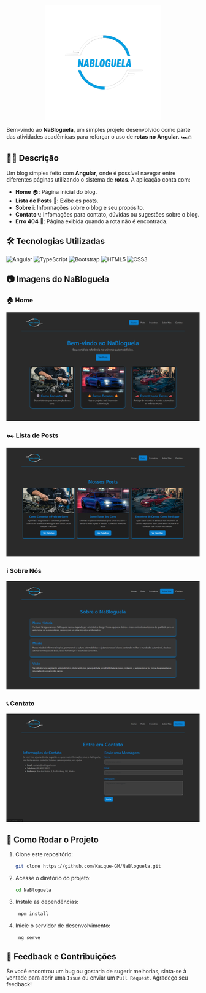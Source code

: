 <p align="center">
<img src="./public/img/icon3.png" width="300"/>
</p>

Bem-vindo ao **NaBloguela**, um simples projeto desenvolvido como parte das atividades acadêmicas para reforçar o uso de **rotas no Angular**. 🏎️🔥

## 📝🚗 Descrição
Um blog simples feito com **Angular**, onde é possível navegar entre diferentes páginas utilizando o sistema de **rotas**. A aplicação conta com:

- **Home** 🏠: Página inicial do blog.
- **Lista de Posts** 📝: Exibe os posts.
- **Sobre** ℹ️: Informações sobre o blog e seu propósito.
- **Contato** 📞: Infomações para contato, dúvidas ou sugestões sobre o blog.
- **Erro 404** 🚫: Página exibida quando a rota não é encontrada.

## 🛠️ Tecnologias Utilizadas
![Angular](https://img.shields.io/badge/Angular-DD0031?style=for-the-badge&logo=angular&logoColor=white)
![TypeScript](https://img.shields.io/badge/TypeScript-3178C6?style=for-the-badge&logo=typescript&logoColor=white)
![Bootstrap](https://img.shields.io/badge/Bootstrap-563D7C?style=for-the-badge&logo=bootstrap&logoColor=white)
![HTML5](https://img.shields.io/badge/HTML5-E34F26?style=for-the-badge&logo=html5&logoColor=white)
![CSS3](https://img.shields.io/badge/CSS3-1572B6?style=for-the-badge&logo=css3&logoColor=white)

## 📷 Imagens do NaBloguela
### 🏠 Home
![Home](/public/img/home1.png)

### 🏎️ Lista de Posts
![Posts](/public/img/posts.png)

### ℹ️ Sobre Nós
![Posts](/public/img/about.png)

### 📞 Contato
![Posts](/public/img/contato.png)


## 🚀 Como Rodar o Projeto
1. Clone este repositório:
   ```bash
   git clone https://github.com/Kaique-GM/NaBloguela.git
   ```
2. Acesse o diretório do projeto:
   ```bash
   cd NaBloguela
   ```
3. Instale as dependências:
   ```bash
    npm install
   ```
4. Inicie o servidor de desenvolvimento:
   ```bash
    ng serve
   ```
 ## 💬 Feedback e Contribuições

Se você encontrou um bug ou gostaria de sugerir melhorias, sinta-se à vontade para abrir uma `Issue` ou enviar um `Pull Request`. Agradeço seu feedback!